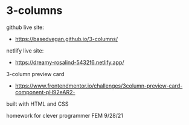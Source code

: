 # 3-columns

github live site:
- https://basedvegan.github.io/3-columns/

netlify live site:
- https://dreamy-rosalind-5432f6.netlify.app/

3-column preview card
- https://www.frontendmentor.io/challenges/3column-preview-card-component-pH92eAR2-

built with HTML and CSS

homework for clever programmer FEM 
9/28/21
